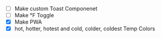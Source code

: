 - [ ] Make custom Toast Componenet
- [ ] Make °F Toggle
- [X] Make PWA 
- [X] hot, hotter, hotest and cold, colder, coldest Temp Colors